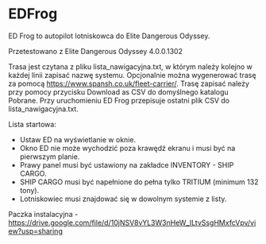 # EDFrog

ED Frog to autopilot lotniskowca do Elite Dangerous Odyssey.

Przetestowano z Elite Dangerous Odyssey 4.0.0.1302

Trasa jest czytana z pliku lista_nawigacyjna.txt, w którym należy kolejno w każdej linii zapisać nazwę systemu.
Opcjonalnie można wygenerować trasę za pomocą https://www.spansh.co.uk/fleet-carrier/.
Trasę zapisać należy przy pomocy przycisku Download as CSV do domyślnego katalogu Pobrane.
Przy uruchomieniu ED Frog przepisuje ostatni plik CSV do lista_nawigacyjna.txt.

Lista startowa:
- Ustaw ED na wyświetlanie w oknie.
- Okno ED nie może wychodzić poza krawędź ekranu i musi być na pierwszym planie.
- Prawy panel musi być ustawiony na zakładce INVENTORY - SHIP CARGO.
- SHIP CARGO musi być napełnione do pełna tylko TRITIUM (minimum 132 tony).
- Lotniskowiec musi znajdować się w dowolnym systemie z listy.

Paczka instalacyjna - https://drive.google.com/file/d/10jNSV8vYL3W3nHeW_ILtvSsgHMxfcVpv/view?usp=sharing
